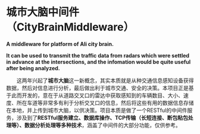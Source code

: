 # 城市大脑中间件（CityBrainMiddleware）
**A middleware for platform of Ali city brain.**

**It can be used to transmit the traffic data from radars which were settled in advance at the intersections, and the infomation would be quite useful after being analyzed.**

&emsp;&emsp;这两年兴起了**城市大脑**这一新概念，其实本质就是从种交通信息感知设备获得数据，然后对信息进行分析，最后做出利于城市交通、安全的决策。本项目正是基于此而开发的，意在于从道路交叉口的雷达中获取感知到的车辆数目、大小、速度、所在车道等非常多有利于分析交叉口的信息，然后将这些有用的数据信息存储在本地，并上传到城市大脑，以供决策。项目本质是做了一个RESTful的中间件服务，涉及到了**RESTful服务建立、数据库操作、TCP传输（长短连接、断包粘包处理等）、数据分析处理等多种技术**，涵盖了中间件的大部分功能，仅供参考。
